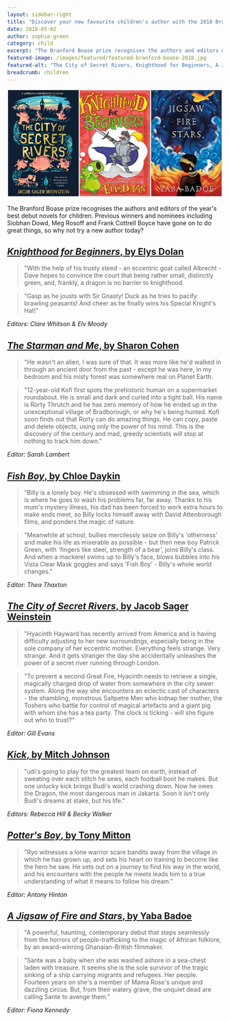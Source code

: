 ```yaml
---
layout: sidebar-right
title: "Discover your new favourite children's author with the 2018 Branford Boase shortlist"
date: 2018-05-02
author: sophie-green
category: child
excerpt: "The Branford Boase prize recognises the authors and editors of the year's best debut novels for children. Previous winners and nominees have gone on to do great things, so why not try a new author today?"
featured-image: /images/featured/featured-branford-boase-2018.jpg
featured-alt: "The City of Secret Rivers, Knighthood for Beginners, A Jigsaw of Fire and Stars"
breadcrumb: children
---
```


![The City of Secret Rivers, Knighthood for Beginners, A Jigsaw of Fire and Stars](/images/featured/featured-branford-boase-2018.jpg)

The Branford Boase prize recognises the authors and editors of the year's best debut novels for children. Previous winners and nominees including Siobhan Dowd, Meg Rosoff and Frank Cottrell Boyce have gone on to do great things, so why not try a new author today?

## [<cite>Knighthood for Beginners</cite>, by Elys Dolan](https://suffolk.spydus.co.uk/cgi-bin/spydus.exe/ENQ/OPAC/BIBENQ?BRN=2162104)

> "With the help of his trusty steed - an eccentric goat called Albrecht - Dave hopes to convince the court that being rather small, distinctly green, and, frankly, a dragon is no barrier to knighthood.

> "Gasp as he jousts with Sir Gnasty! Duck as he tries to pacify brawling peasants! And cheer as he finally wins his Special Knight's Hat!"

*Editors: Clare Whitson & Elv Moody*

## [<cite>The Starman and Me</cite>, by Sharon Cohen](https://suffolk.spydus.co.uk/cgi-bin/spydus.exe/ENQ/OPAC/BIBENQ?BRN=2187683)

> "He wasn't an alien, I was sure of that. It was more like he'd walked in through an ancient door from the past - except he was here, in my bedroom and his misty forest was somewhere real on Planet Earth.

> "12-year-old Kofi first spots the prehistoric human on a supermarket roundabout. He is small and dark and curled into a tight ball. His name is Rorty Thrutch and he has zero memory of how he ended up in the unexceptional village of Bradborough, or why he's being hunted. Kofi soon finds out that Rorty can do amazing things. He can copy, paste and delete objects, using only the power of his mind. This is the discovery of the century and mad, greedy scientists will stop at nothing to track him down."

*Editor: Sarah Lambert*

## [<cite>Fish Boy</cite>, by Chloe Daykin](https://suffolk.spydus.co.uk/cgi-bin/spydus.exe/ENQ/OPAC/BIBENQ?BRN=2107945)

> "Billy is a lonely boy. He's obsessed with swimming in the sea, which is where he goes to wash his problems far, far away. Thanks to his mum's mystery illness, his dad has been forced to work extra hours to make ends meet, so Billy locks himself away with David Attenborough films, and ponders the magic of nature.

> "Meanwhile at school, bullies mercilessly seize on Billy's 'otherness' and make his life as miserable as possible - but then new boy Patrick Green, with 'fingers like steel, strength of a bear', joins Billy's class. And when a mackerel swims up to Billy's face, blows bubbles into his Vista Clear Mask goggles and says 'Fish Boy' - Billy's whole world changes."

*Editor: Thea Thaxton*

## [<cite>The City of Secret Rivers</cite>, by Jacob Sager Weinstein](https://suffolk.spydus.co.uk/cgi-bin/spydus.exe/ENQ/OPAC/BIBENQ?BRN=2343431)

> "Hyacinth Hayward has recently arrived from America and is having difficulty adjusting to her new surroundings, especially being in the sole company of her eccentric mother. Everything feels strange. Very strange. And it gets stranger the day she accidentally unleashes the power of a secret river running through London.

> "To prevent a second Great Fire, Hyacinth needs to retrieve a single, magically charged drop of water from somewhere in the city sewer system. Along the way she encounters an eclectic cast of characters - the shambling, monstrous Saltpetre Men who kidnap her mother, the Toshers who battle for control of magical artefacts and a giant pig with whom she has a tea party. The clock is ticking - will she figure out who to trust?"

*Editor: Gill Evans*

## [<cite>Kick</cite>, by Mitch Johnson](https://suffolk.spydus.co.uk/cgi-bin/spydus.exe/ENQ/OPAC/BIBENQ?BRN=2199440)

> "udi's going to play for the greatest team on earth, instead of sweating over each stitch he sews, each football boot he makes. But one unlucky kick brings Budi's world crashing down. Now he owes the Dragon, the most dangerous man in Jakarta. Soon it isn't only Budi's dreams at stake, but his life."

*Editors: Rebecca Hill & Becky Walker*

## [<cite>Potter's Boy</cite>, by Tony Mitton](https://suffolk.spydus.co.uk/cgi-bin/spydus.exe/ENQ/OPAC/BIBENQ?BRN=2271833)

> "Ryo witnesses a lone warrior scare bandits away from the village in which he has grown up, and sets his heart on training to become like the hero he saw. He sets out on a journey to find his way in the world, and his encounters with the people he meets leads him to a true understanding of what it means to follow his dream."

*Editor: Antony Hinton*

## [<cite>A Jigsaw of Fire and Stars</cite>, by Yaba Badoe](https://suffolk.spydus.co.uk/cgi-bin/spydus.exe/ENQ/OPAC/BIBENQ?BRN=2332641)

> "A powerful, haunting, contemporary debut that steps seamlessly from the horrors of people-trafficking to the magic of African folklore, by an award-winning Ghanaian-British filmmaker.

> "Sante was a baby when she was washed ashore in a sea-chest laden with treasure. It seems she is the sole survivor of the tragic sinking of a ship carrying migrants and refugees. Her people. Fourteen years on she's a member of Mama Rose's unique and dazzling circus. But, from their watery grave, the unquiet dead are calling Sante to avenge them."

*Editor: Fiona Kennedy*
